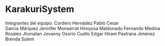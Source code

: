 # KarakuriSystem
Integrantes del equipo:
  Cordero Hernádez Pablo Cesar<br>
  García Márquez Jennifer Monserrat
  Hinojosa Maldonado Fernando
  Medina Rosales Jhonatan Jovanny
  Osorio Cuello Edgar Hiram
  Pastrana Jiménez Brenda Sulem
